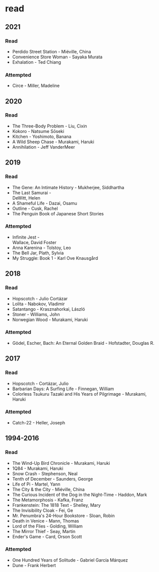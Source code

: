 # read

## 2021

### Read
- Perdido Street Station - Miéville, China 
- Convenience Store Woman - Sayaka Murata
- Exhalation - Ted Chiang

### Attempted

- Circe - Miller, Madeline

## 2020

### Read
- The Three-Body Problem - Liu, Cixin 
- Kokoro - Natsume Sōseki
- Kitchen - Yoshimoto, Banana
- A Wild Sheep Chase - 
Murakami, Haruki
- Annihilation - Jeff VanderMeer

## 2019

### Read 
- The Gene: An Intimate History - Mukherjee, Siddhartha
- The Last Samurai - 	
DeWitt, Helen
- A Shameful Life -
Dazai, Osamu
- Outline - Cusk, Rachel
- The Penguin Book of Japanese Short Stories

### Attempted

- Infinite Jest - 	
Wallace, David Foster
- Anna Karenina - Tolstoy, Leo
- The Bell Jar, Plath, Sylvia
- My Struggle: Book 1 - Karl Ove Knausgård

## 2018

### Read

- Hopscotch - Julio Cortázar
- Lolita - Nabokov, Vladimir
- Satantango - Krasznahorkai, László
- Stoner - Williams, John
- Norwegian Wood -
Murakami, Haruki

### Attempted

- Gödel, Escher, Bach: An Eternal Golden Braid - Hofstadter, Douglas R.

## 2017

### Read
- Hopscotch - Cortázar, Julio
- Barbarian Days: A Surfing Life - Finnegan, William
- Colorless Tsukuru Tazaki and His Years of Pilgrimage - Murakami, Haruki

### Attempted

- Catch-22 - Heller, Joseph

## 1994-2016

### Read

- The Wind-Up Bird Chronicle -
Murakami, Haruki
- 1Q84 - Murakami, Haruki
- Snow Crash - Stephenson, Neal
- Tenth of December - Saunders, George
- Life of Pi - Martel, Yann
- The City & the City - Miéville, China 
- The Curious Incident of the Dog in the Night-Time - 
Haddon, Mark
- The Metamorphosis - Kafka, Franz
- Frankenstein: The 1818 Text -
Shelley, Mary
- The Invisibility Cloak - Fei, Ge
- Mr. Penumbra's 24-Hour Bookstore - Sloan, Robin 
- Death in Venice - Mann, Thomas
- Lord of the Flies - Golding, William
- The Mirror Thief - Seay, Martin
- Ender's Game - Card, Orson Scott

### Attempted

- One Hundred Years of Solitude - Gabriel García Márquez
- Dune - Frank Herbert
